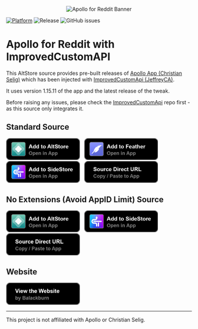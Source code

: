 <p align="center">
  <img src="https://github.com/Balackburn/Apollo/assets/93828569/532f0b7e-8c06-483c-9d04-8b84ada7b972" alt="Apollo for Reddit Banner" />
</p>

[![Platform](http://img.shields.io/badge/platform-iOS/iPadOS/macOS-blue.svg)](https://developer.apple.com/iphone/index.action)
![Release](https://img.shields.io/github/downloads/Balackburn/Apollo/total)
![GitHub issues](https://img.shields.io/github/issues-raw/Balackburn/Apollo)

# Apollo for Reddit with ImprovedCustomAPI

This AltStore source provides pre-built releases of [Apollo App (Christian Selig)](https://apolloapp.io/) which has been injected with [ImprovedCustomApi (JeffreyCA)](https://github.com/JeffreyCA/Apollo-ImprovedCustomApi).

It uses version 1.15.11 of the app and the latest release of the tweak.

Before raising any issues, please check the [ImprovedCustomApi](https://github.com/JeffreyCA/Apollo-ImprovedCustomApi/issues) repo first - as this source only integrates it.

## Standard Source

<a href="https://intradeus.github.io/http-protocol-redirector?r=altstore://source?url=https://raw.githubusercontent.com/tanakrit-d/Apollo/refs/heads/main/apps.json"><img src="images/buttons/altstore_button.png" width="200"></a>
&nbsp;
<a href="https://intradeus.github.io/http-protocol-redirector?r=feather://source/https://raw.githubusercontent.com/tanakrit-d/Apollo/refs/heads/main/apps.json"><img src="images/buttons/feather_button.png" width="200"></a>
&nbsp;
<a href="https://intradeus.github.io/http-protocol-redirector?r=sidestore://source?url=https://raw.githubusercontent.com/tanakrit-d/Apollo/refs/heads/main/apps.json"><img src="images/buttons/sidestore_button.png" width="200"></a>
&nbsp;
<a href="https://raw.githubusercontent.com/tanakrit-d/Apollo/refs/heads/main/apps.json"><img src="images/buttons/url_button.png" width="200"></a>

## No Extensions (Avoid AppID Limit) Source

<a href="https://intradeus.github.io/http-protocol-redirector?r=altstore://source?url=https://raw.githubusercontent.com/tanakrit-d/Apollo/refs/heads/main/apps_noext.json"><img src="images/buttons/altstore_button.png" width="200"></a>
&nbsp;
<a href="https://intradeus.github.io/http-protocol-redirector?r=sidestore://source?url=https://raw.githubusercontent.com/tanakrit-d/Apollo/refs/heads/main/apps_noext.json"><img src="images/buttons/sidestore_button.png" width="200"></a>
&nbsp;
<a href="https://raw.githubusercontent.com/tanakrit-d/Apollo/refs/heads/main/apps_noext.json"><img src="images/buttons/url_button.png" width="200"></a>

## Website

<a href="https://balackburn.github.io/Apollo"><img src="images/buttons/website_button.png" width="200"></a>

----

This project is not affiliated with Apollo or Christian Selig.
